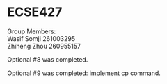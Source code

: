 # ECSE427

Group Members:  
Wasif Somji 261003295   
Zhiheng Zhou 260955157  

Optional #8 was completed. 

Optional #9 was completed: implement cp command. 
